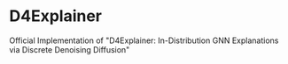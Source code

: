 # D4Explainer
Official Implementation of "D4Explainer: In-Distribution GNN Explanations via Discrete Denoising Diffusion"
